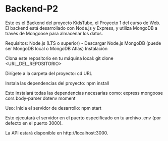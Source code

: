# Backend-P2
Este es el Backend del proyecto KidsTube, el Proyecto 1 del curso de Web. El backend está desarrollado con Node.js y Express, y utiliza MongoDB a través de Mongoose para almacenar los datos.

Requisitos:
    Node.js (LTS o superior) - Descargar Node.js
    MongoDB (puede ser MongoDB local o MongoDB Atlas)
    Instalación

Clona este repositorio en tu máquina local:
git clone <URL_DEL_REPOSITORIO>

Dirígete a la carpeta del proyecto:
cd URL

Instala las dependencias del proyecto:
npm install

Esto instalará todas las dependencias necesarias como:
    express
    mongoose
    cors
    body-parser
    dotenv
    moment

Uso:
Inicia el servidor de desarrollo:
npm start

Esto ejecutará el servidor en el puerto especificado en tu archivo .env (por defecto en el puerto 3000).

La API estará disponible en http://localhost:3000.
